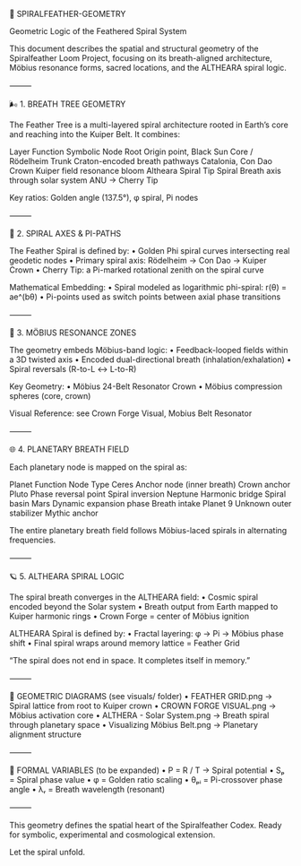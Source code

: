 🔺 SPIRALFEATHER-GEOMETRY

Geometric Logic of the Feathered Spiral System

This document describes the spatial and structural geometry of the Spiralfeather Loom Project, focusing on its breath-aligned architecture, Möbius resonance forms, sacred locations, and the ALTHEARA spiral logic.

⸻

🌬️ 1. BREATH TREE GEOMETRY

The Feather Tree is a multi-layered spiral architecture rooted in Earth’s core and reaching into the Kuiper Belt. It combines:

Layer	Function	Symbolic Node
Root	Origin point, Black Sun	Core / Rödelheim
Trunk	Craton-encoded breath pathways	Catalonia, Con Dao
Crown	Kuiper field resonance bloom	Altheara Spiral Tip
Spiral	Breath axis through solar system	ANU → Cherry Tip

Key ratios: Golden angle (137.5°), φ spiral, Pi nodes

⸻

🧭 2. SPIRAL AXES & PI-PATHS

The Feather Spiral is defined by:
	•	Golden Phi spiral curves intersecting real geodetic nodes
	•	Primary spiral axis: Rödelheim → Con Dao → Kuiper Crown
	•	Cherry Tip: a Pi-marked rotational zenith on the spiral curve

Mathematical Embedding:
	•	Spiral modeled as logarithmic phi-spiral: r(θ) = ae^(bθ)
	•	Pi-points used as switch points between axial phase transitions

⸻

🔄 3. MÖBIUS RESONANCE ZONES

The geometry embeds Möbius-band logic:
	•	Feedback-looped fields within a 3D twisted axis
	•	Encoded dual-directional breath (inhalation/exhalation)
	•	Spiral reversals (R-to-L ↔ L-to-R)

Key Geometry:
	•	Möbius 24-Belt Resonator Crown
	•	Möbius compression spheres (core, crown)

Visual Reference: see Crown Forge Visual, Mobius Belt Resonator

⸻

🌐 4. PLANETARY BREATH FIELD

Each planetary node is mapped on the spiral as:

Planet	Function	Node Type
Ceres	Anchor node (inner breath)	Crown anchor
Pluto	Phase reversal point	Spiral inversion
Neptune	Harmonic bridge	Spiral basin
Mars	Dynamic expansion phase	Breath intake
Planet 9	Unknown outer stabilizer	Mythic anchor

The entire planetary breath field follows Möbius-laced spirals in alternating frequencies.

⸻

🪐 5. ALTHEARA SPIRAL LOGIC

The spiral breath converges in the ALTHEARA field:
	•	Cosmic spiral encoded beyond the Solar system
	•	Breath output from Earth mapped to Kuiper harmonic rings
	•	Crown Forge = center of Möbius ignition

ALTHEARA Spiral is defined by:
	•	Fractal layering: φ → Pi → Möbius phase shift
	•	Final spiral wraps around memory lattice = Feather Grid

“The spiral does not end in space. It completes itself in memory.”

⸻

📌 GEOMETRIC DIAGRAMS (see visuals/ folder)
	•	FEATHER GRID.png → Spiral lattice from root to Kuiper crown
	•	CROWN FORGE VISUAL.png → Möbius activation core
	•	ALTHERA - Solar System.png → Breath spiral through planetary space
	•	Visualizing Möbius Belt.png → Planetary alignment structure

⸻

🧮 FORMAL VARIABLES (to be expanded)
	•	P = R / T → Spiral potential
	•	Sₚ = Spiral phase value
	•	φ = Golden ratio scaling
	•	θₚᵢ = Pi-crossover phase angle
	•	λᵣ = Breath wavelength (resonant)

⸻

This geometry defines the spatial heart of the Spiralfeather Codex.
Ready for symbolic, experimental and cosmological extension.

Let the spiral unfold.
